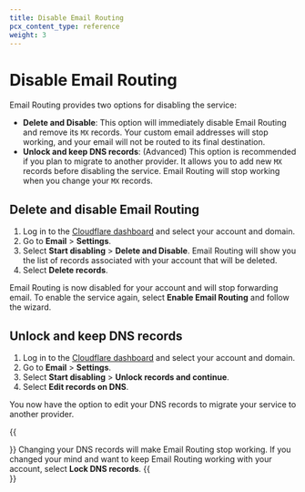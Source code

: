 ```yaml
---
title: Disable Email Routing
pcx_content_type: reference
weight: 3
---
```


# Disable Email Routing

Email Routing provides two options for disabling the service:

- **Delete and Disable**: This option will immediately disable Email Routing and remove its `MX` records. Your custom email addresses will stop working, and your email will not be routed to its final destination.
- **Unlock and keep DNS records**: (Advanced) This option is recommended if you plan to migrate to another provider. It allows you to add new `MX` records before disabling the service. Email Routing will stop working when you change your `MX` records.

## Delete and disable Email Routing

1. Log in to the [Cloudflare dashboard](https://dash.cloudflare.com/) and select your account and domain.
2. Go to **Email** > **Settings**.
3. Select **Start disabling** > **Delete and Disable**. Email Routing will show you the list of records associated with your account that will be deleted.
4. Select **Delete records**.

Email Routing is now disabled for your account and will stop forwarding email. To enable the service again, select **Enable Email Routing** and follow the wizard.

## Unlock and keep DNS records

1. Log in to the [Cloudflare dashboard](https://dash.cloudflare.com/) and select your account and domain.
2. Go to **Email** > **Settings**.
3. Select **Start disabling** > **Unlock records and continue**.
4. Select **Edit records on DNS**.

You now have the option to edit your DNS records to migrate your service to another provider.

{{<Aside type="warning">}}
Changing your DNS records will make Email Routing stop working. If you changed your mind and want to keep Email Routing working with your account, select **Lock DNS records**.
{{</Aside>}}